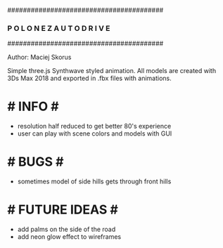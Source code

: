 ########################################
### P O L O N E Z  A U T O D R I V E ###
########################################

Author: Maciej Skorus

Simple three.js Synthwave styled animation.
All models are created with 3Ds Max 2018 and exported in .fbx files with animations.

# # INFO # #
- resolution half reduced to get better 80's experience
- user can play with scene colors and models with GUI

# # BUGS # # 
- sometimes model of side hills gets through front hills

# # FUTURE IDEAS # # 
- add palms on the side of the road
- add neon glow effect to wireframes
